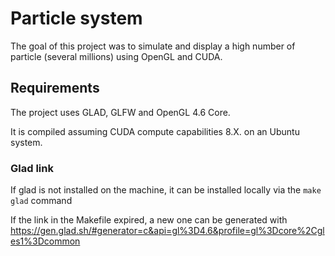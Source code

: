 # Particle system

The goal of this project was to simulate and display a high number of particle (several millions) using OpenGL and CUDA.

## Requirements


The project uses GLAD, GLFW and OpenGL 4.6 Core.

It is compiled assuming CUDA compute capabilities 8.X. on an Ubuntu system.

### Glad link

If glad is not installed on the machine, it can be installed locally via the `make glad` command

If the link in the Makefile expired, a new one can be generated with
https://gen.glad.sh/#generator=c&api=gl%3D4.6&profile=gl%3Dcore%2Cgles1%3Dcommon